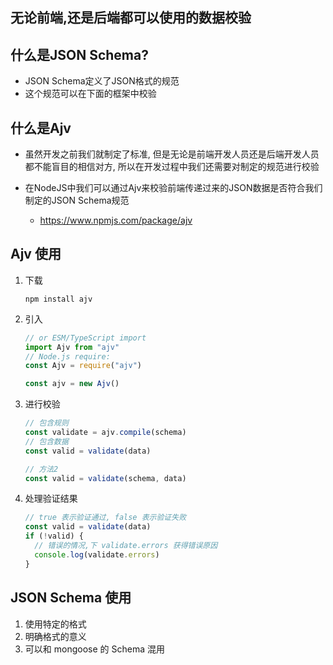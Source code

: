 ## 无论前端,还是后端都可以使用的数据校验



## 什么是JSON Schema?

- JSON Schema定义了JSON格式的规范
- 这个规范可以在下面的框架中校验

## 什么是Ajv

- 虽然开发之前我们就制定了标准, 但是无论是前端开发人员还是后端开发人员  都不能盲目的相信对方, 所以在开发过程中我们还需要对制定的规范进行校验

- 在NodeJS中我们可以通过Ajv来校验前端传递过来的JSON数据是否符合我们制定的JSON Schema规范
  - https://www.npmjs.com/package/ajv



## Ajv 使用

1. 下载

   ```shell
   npm install ajv
   ```

2. 引入

   ```js
   // or ESM/TypeScript import
   import Ajv from "ajv"
   // Node.js require:
   const Ajv = require("ajv")
   
   const ajv = new Ajv()
   ```

3. 进行校验

   ```js
   // 包含规则
   const validate = ajv.compile(schema)
   // 包含数据
   const valid = validate(data)
   
   // 方法2
   const valid = validate(schema, data)
   ```

   

4. 处理验证结果

   ```js
   // true 表示验证通过, false 表示验证失败
   const valid = validate(data)
   if (!valid) {
     // 错误的情况,下 validate.errors 获得错误原因
     console.log(validate.errors)
   }
   ```

   

## JSON Schema 使用

1. 使用特定的格式
2. 明确格式的意义
3. 可以和 mongoose 的 Schema 混用

```js
```


